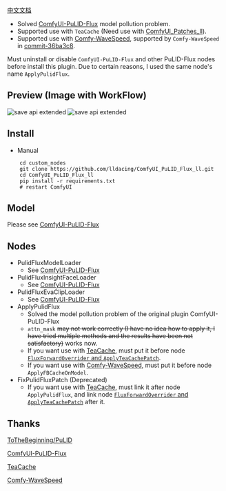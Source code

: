 [中文文档](README_CN.md)

- Solved [ComfyUI-PuLID-Flux](https://github.com/balazik/ComfyUI-PuLID-Flux) model pollution problem.
- Supported use with `TeaCache` (Need use with [ComfyUI_Patches_ll](https://github.com/lldacing/ComfyUI_Patches_ll)).
- Supported use with [Comfy-WaveSpeed](https://github.com/chengzeyi/Comfy-WaveSpeed), supported by `Comfy-WaveSpeed` in [commit-36ba3c8](https://github.com/chengzeyi/Comfy-WaveSpeed/commit/36ba3c8b74735d4521828507a4bf323df1a9a9d0).

Must uninstall or disable `ComfyUI-PuLID-Flux` and other PuLID-Flux nodes before install this plugin. Due to certain reasons, I used the same node's name `ApplyPulidFlux`.


## Preview (Image with WorkFlow)
![save api extended](examples/PuLID_with_speedup.png)
![save api extended](examples/PuLID_with_attn_mask.png)

## Install

- Manual
```shell
    cd custom_nodes
    git clone https://github.com/lldacing/ComfyUI_PuLID_Flux_ll.git
    cd ComfyUI_PuLID_Flux_ll
    pip install -r requirements.txt
    # restart ComfyUI
```

## Model
Please see [ComfyUI-PuLID-Flux](https://github.com/balazik/ComfyUI-PuLID-Flux)


## Nodes
- PulidFluxModelLoader
  - See [ComfyUI-PuLID-Flux](https://github.com/balazik/ComfyUI-PuLID-Flux)
- PulidFluxInsightFaceLoader
  - See [ComfyUI-PuLID-Flux](https://github.com/balazik/ComfyUI-PuLID-Flux)
- PulidFluxEvaClipLoader
  - See [ComfyUI-PuLID-Flux](https://github.com/balazik/ComfyUI-PuLID-Flux)
- ApplyPulidFlux
  - Solved the model pollution problem of the original plugin ComfyUI-PuLID-Flux
  - `attn_mask` ~~may not work correctly (I have no idea how to apply it, I have tried multiple methods and the results have been not satisfactory)~~ works now.
  - If you want use with [TeaCache](https://github.com/ali-vilab/TeaCache), must put it before node [`FluxForwardOverrider` and `ApplyTeaCachePatch`](https://github.com/lldacing/ComfyUI_Patches_ll).
  - If you want use with [Comfy-WaveSpeed](https://github.com/chengzeyi/Comfy-WaveSpeed), must put it before node `ApplyFBCacheOnModel`.
- FixPulidFluxPatch (Deprecated)
  - If you want use with [TeaCache](https://github.com/ali-vilab/TeaCache), must link it after node `ApplyPulidFlux`, and link node [`FluxForwardOverrider` and `ApplyTeaCachePatch`](https://github.com/lldacing/ComfyUI_Patches_ll) after it.

## Thanks

[ToTheBeginning/PuLID](https://github.com/ToTheBeginning/PuLID)

[ComfyUI-PuLID-Flux](https://github.com/balazik/ComfyUI-PuLID-Flux)

[TeaCache](https://github.com/ali-vilab/TeaCache)

[Comfy-WaveSpeed](https://github.com/chengzeyi/Comfy-WaveSpeed)
